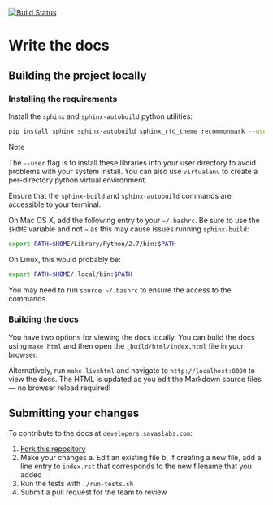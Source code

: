 [![Build Status](https://travis-ci.org/savaslabs/developer-docs.svg?branch=master)](https://travis-ci.org/savaslabs/developer-docs)

# Write the docs

## Building the project locally

### Installing the requirements

Install the `sphinx` and `sphinx-autobuild` python utilities:

``` sh
pip install sphinx sphinx-autobuild sphinx_rtd_theme recommonmark --user
```

<div class="admonition note">
<p class="first admonition-title">Note</p>
<p class="last">The <code>--user</code> flag is to install these libraries into your user directory to avoid problems with your system install. You can also use <code>virtualenv</code> to create a per-directory python virtual environment.</p>
</div>

Ensure that the `sphinx-build` and `sphinx-autobuild` commands are accessible to your terminal.

On Mac OS X, add the following entry to your `~/.bashrc`. Be sure to use the `$HOME` variable and not `~` as this may cause issues running `sphinx-build`:

``` sh
export PATH=$HOME/Library/Python/2.7/bin:$PATH
```

On Linux, this would probably be:

``` sh
export PATH=$HOME/.local/bin:$PATH
```

You may need to run `source ~/.bashrc` to ensure the access to the commands.

### Building the docs

You have two options for viewing the docs locally. You can build the docs using `make html` and then open the `_build/html/index.html` file in your browser.

Alternatively, run `make livehtml` and navigate to `http://localhost:8000` to view the docs. The HTML is updated as you edit the Markdown source files — no browser reload required!

## Submitting your changes

To contribute to the docs at `developers.savaslabs.com`:

1. [Fork this repository](https://github.com/savaslabs/developer-docs)
2. Make your changes
   a. Edit an existing file
   b. If creating a new file, add a line entry to `index.rst` that corresponds to the new filename that you added
3. Run the tests with `./run-tests.sh`
4. Submit a pull request for the team to review
